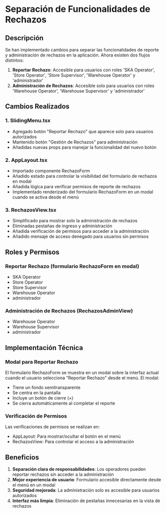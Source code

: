 # Separación de Funcionalidades de Rechazos

## Descripción

Se han implementado cambios para separar las funcionalidades de reporte y administración de rechazos en la aplicación. Ahora existen dos flujos distintos:

1. **Reportar Rechazo**: Accesible para usuarios con roles 'SKA Operator', 'Store Operator', 'Store Supervisor', 'Warehouse Operator' y 'administrador'
2. **Administración de Rechazos**: Accesible solo para usuarios con roles 'Warehouse Operator', 'Warehouse Supervisor' y 'administrador'

## Cambios Realizados

### 1. SlidingMenu.tsx
- Agregado botón "Reportar Rechazo" que aparece solo para usuarios autorizados
- Mantenido botón "Gestión de Rechazos" para administración
- Añadidas nuevas props para manejar la funcionalidad del nuevo botón

### 2. AppLayout.tsx
- Importado componente RechazoForm
- Añadido estado para controlar la visibilidad del formulario de rechazos en modal
- Añadida lógica para verificar permisos de reporte de rechazos
- Implementado renderizado del formulario RechazoForm en un modal cuando se activa desde el menú

### 3. RechazosView.tsx
- Simplificado para mostrar solo la administración de rechazos
- Eliminadas pestañas de ingreso y administración
- Añadida verificación de permisos para acceder a la administración
- Añadido mensaje de acceso denegado para usuarios sin permisos

## Roles y Permisos

### Reportar Rechazo (formulario RechazoForm en modal)
- SKA Operator
- Store Operator
- Store Supervisor
- Warehouse Operator
- administrador

### Administración de Rechazos (RechazosAdminView)
- Warehouse Operator
- Warehouse Supervisor
- administrador

## Implementación Técnica

### Modal para Reportar Rechazo
El formulario RechazoForm se muestra en un modal sobre la interfaz actual cuando el usuario selecciona "Reportar Rechazo" desde el menú. El modal:
- Tiene un fondo semitransparente
- Se centra en la pantalla
- Incluye un botón de cierre (×)
- Se cierra automáticamente al completar el reporte

### Verificación de Permisos
Las verificaciones de permisos se realizan en:
- AppLayout: Para mostrar/ocultar el botón en el menú
- RechazosView: Para controlar el acceso a la administración

## Beneficios

1. **Separación clara de responsabilidades**: Los operadores pueden reportar rechazos sin acceder a la administración
2. **Mejor experiencia de usuario**: Formulario accesible directamente desde el menú en un modal
3. **Seguridad mejorada**: La administración solo es accesible para usuarios autorizados
4. **Interfaz más limpia**: Eliminación de pestañas innecesarias en la vista de rechazos
